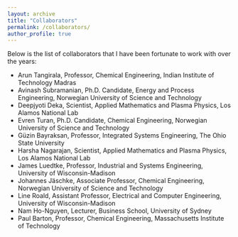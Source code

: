 ```yaml
---
layout: archive
title: "Collaborators"
permalink: /collaborators/
author_profile: true
---
```



Below is the list of collaborators that I have been fortunate to work with over the years:

* <a href = "http://arunkt.yolasite.com/" target="_blank" style="text-decoration:none">Arun Tangirala</a>, Professor, Chemical Engineering, Indian Institute of Technology Madras
* <a href = "https://www.ntnu.edu/employees/avinash.subramanian" target="_blank" style="text-decoration:none">Avinash Subramanian</a>, Ph.D. Candidate, Energy and Process Engineering, Norwegian University of Science and Technology
* <a href = "https://www.linkedin.com/in/deepjyoti-deka-8a44388" target="_blank" style="text-decoration:none">Deepjyoti Deka</a>, Scientist, Applied Mathematics and Plasma Physics, Los Alamos National Lab
* <a href = "https://www.ntnu.edu/employees/evren.m.turan" target="_blank" style="text-decoration:none">Evren Turan</a>, Ph.D. Candidate, Chemical Engineering, Norwegian University of Science and Technology
* <a href = "https://u.osu.edu/bayraksan.1/" target="_blank" style="text-decoration:none">Güzin Bayraksan</a>, Professor, Integrated Systems Engineering, The Ohio State University
* <a href = "https://harshanagarajan.com/" target="_blank" style="text-decoration:none">Harsha Nagarajan</a>, Scientist, Applied Mathematics and Plasma Physics, Los Alamos National Lab
* <a href = "https://jrluedtke.github.io/" target="_blank" style="text-decoration:none">James Luedtke</a>, Professor, Industrial and Systems Engineering, University of Wisconsin-Madison
* <a href = "https://folk.ntnu.no/jaschke/index.html" target="_blank" style="text-decoration:none">Johannes Jäschke</a>, Associate Professor, Chemical Engineering, Norwegian University of Science and Technology
* <a href = "https://directory.engr.wisc.edu/ece/Faculty/Roald_Line/" target="_blank" style="text-decoration:none">Line Roald</a>, Assistant Professor, Electrical and Computer Engineering, University of Wisconsin-Madison
* <a href = "https://namho-nguyen.github.io/" target="_blank" style="text-decoration:none">Nam Ho-Nguyen</a>, Lecturer, Business School, University of Sydney
* <a href = "https://cheme.mit.edu/profile/paul-i-barton/" target="_blank" style="text-decoration:none">Paul Barton</a>, Professor, Chemical Engineering, Massachusetts Institute of Technology
